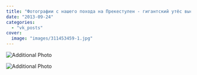 ```yaml
---
title: "Фотографии с нашего похода на Прекестулен - гигантский утёс высотой 604 м над Люсе-фьордом, Норвегия"
date: "2013-09-24"
categories: 
  - "vk_posts"
cover:
  image: "images/311453459-1.jpg"
---
```


![Additional Photo](https://vodpop.ru/wp-content/uploads/2023/07/311490894-1.jpg)

![Additional Photo](https://vodpop.ru/wp-content/uploads/2023/07/311453460-5.jpg)
